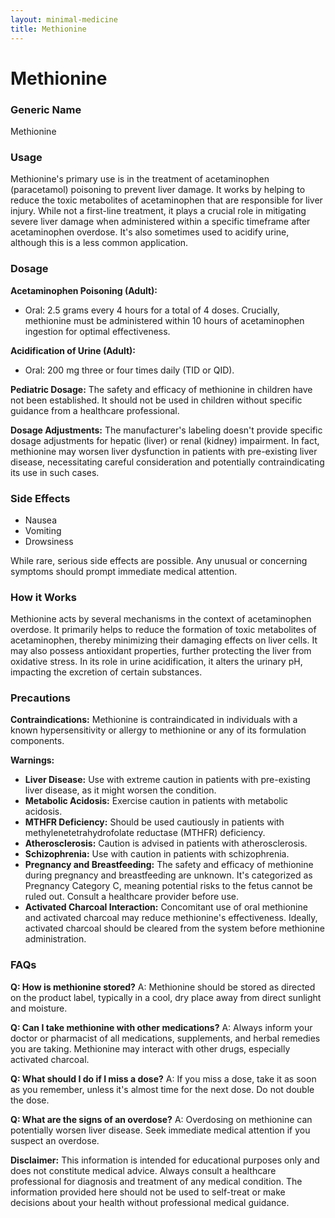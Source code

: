 ```yaml
---
layout: minimal-medicine
title: Methionine
---
```


# Methionine
### Generic Name
Methionine

### Usage
Methionine's primary use is in the treatment of acetaminophen (paracetamol) poisoning to prevent liver damage.  It works by helping to reduce the toxic metabolites of acetaminophen that are responsible for liver injury.  While not a first-line treatment, it plays a crucial role in mitigating severe liver damage when administered within a specific timeframe after acetaminophen overdose.  It's also sometimes used to acidify urine, although this is a less common application.

### Dosage

**Acetaminophen Poisoning (Adult):**

* Oral: 2.5 grams every 4 hours for a total of 4 doses.  Crucially, methionine must be administered within 10 hours of acetaminophen ingestion for optimal effectiveness.

**Acidification of Urine (Adult):**

* Oral: 200 mg three or four times daily (TID or QID).


**Pediatric Dosage:**  The safety and efficacy of methionine in children have not been established.  It should not be used in children without specific guidance from a healthcare professional.

**Dosage Adjustments:**  The manufacturer's labeling doesn't provide specific dosage adjustments for hepatic (liver) or renal (kidney) impairment.  In fact, methionine may worsen liver dysfunction in patients with pre-existing liver disease, necessitating careful consideration and potentially contraindicating its use in such cases.


### Side Effects

* Nausea
* Vomiting
* Drowsiness

While rare, serious side effects are possible.  Any unusual or concerning symptoms should prompt immediate medical attention.

### How it Works
Methionine acts by several mechanisms in the context of acetaminophen overdose.  It primarily helps to reduce the formation of toxic metabolites of acetaminophen, thereby minimizing their damaging effects on liver cells.  It may also possess antioxidant properties, further protecting the liver from oxidative stress.  In its role in urine acidification, it alters the urinary pH, impacting the excretion of certain substances.

### Precautions

**Contraindications:** Methionine is contraindicated in individuals with a known hypersensitivity or allergy to methionine or any of its formulation components.

**Warnings:**

* **Liver Disease:** Use with extreme caution in patients with pre-existing liver disease, as it might worsen the condition.
* **Metabolic Acidosis:**  Exercise caution in patients with metabolic acidosis.
* **MTHFR Deficiency:** Should be used cautiously in patients with methylenetetrahydrofolate reductase (MTHFR) deficiency.
* **Atherosclerosis:**  Caution is advised in patients with atherosclerosis.
* **Schizophrenia:**  Use with caution in patients with schizophrenia.
* **Pregnancy and Breastfeeding:** The safety and efficacy of methionine during pregnancy and breastfeeding are unknown.  It's categorized as Pregnancy Category C, meaning potential risks to the fetus cannot be ruled out.  Consult a healthcare provider before use.
* **Activated Charcoal Interaction:** Concomitant use of oral methionine and activated charcoal may reduce methionine's effectiveness.  Ideally, activated charcoal should be cleared from the system before methionine administration.

### FAQs

**Q: How is methionine stored?**
A: Methionine should be stored as directed on the product label, typically in a cool, dry place away from direct sunlight and moisture.

**Q: Can I take methionine with other medications?**
A: Always inform your doctor or pharmacist of all medications, supplements, and herbal remedies you are taking.  Methionine may interact with other drugs, especially activated charcoal.

**Q: What should I do if I miss a dose?**
A:  If you miss a dose, take it as soon as you remember, unless it's almost time for the next dose.  Do not double the dose.

**Q: What are the signs of an overdose?**
A: Overdosing on methionine can potentially worsen liver disease.  Seek immediate medical attention if you suspect an overdose.

**Disclaimer:** This information is intended for educational purposes only and does not constitute medical advice.  Always consult a healthcare professional for diagnosis and treatment of any medical condition.  The information provided here should not be used to self-treat or make decisions about your health without professional medical guidance.
